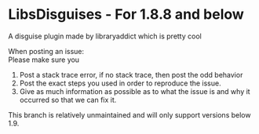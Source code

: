 LibsDisguises - For 1.8.8 and below
=============

A disguise plugin made by libraryaddict which is pretty cool<br>

When posting an issue:<br>
Please make sure you<br>
1) Post a stack trace error, if no stack trace, then post the odd behavior<br>
2) Post the exact steps you used in order to reproduce the issue.<br>
3) Give as much information as possible as to what the issue is and why it occurred so that we can fix it.<br>

This branch is relatively unmaintained and will only support versions below 1.9.
